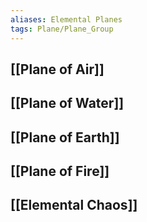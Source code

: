 ```yaml
---
aliases: Elemental Planes
tags: Plane/Plane_Group
---
```

## [[Plane of Air]]
## [[Plane of Water]]
## [[Plane of Earth]]
## [[Plane of Fire]]
## [[Elemental Chaos]]